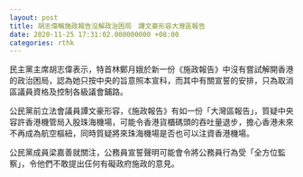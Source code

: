 ```yaml
---
layout: post
title: 胡志偉稱施政報告沒解政治困局　譚文豪形容大灣區報告
date: 2020-11-25 17:31:02.000000000 +08:00
categories: rthk
---
```


民主黨主席胡志偉表示，特首林鄭月娥於新一份《施政報告》中沒有嘗試解開香港的政治困局，認為她只按中央的旨意照本宣科，而其中有關宣誓的安排，只為取消區議員資格及控制各級議會鋪路。

公民黨前立法會議員譚文豪形容，《施政報告》有如一份「大灣區報告」，質疑中央容許香港機管局入股珠海機場，可能令香港貨櫃碼頭的吞吐量退步，擔心香港未來不再成為航空樞紐，同時質疑將來珠海機場是否也可以注資香港機場。

公民黨成員梁嘉善就關注，公務員宣誓聲明可能會令將公務員行為受「全方位監察」，令他們不敢提出仼何有礙政府施政的意見。
